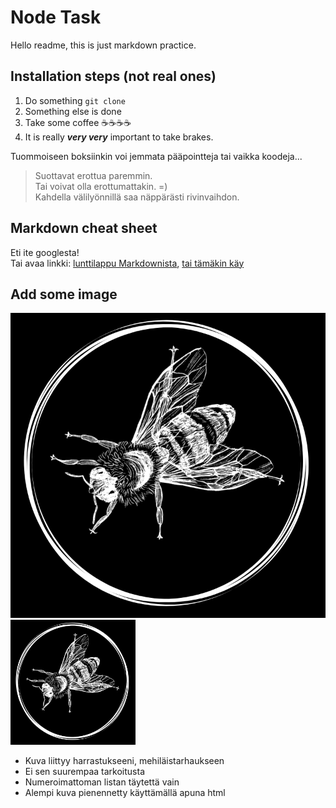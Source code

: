# Node Task

Hello readme, this is just markdown practice.

## Installation steps (not real ones)

1. Do something `git clone`
2. Something else is done
3. Take some coffee ☕☕☕☕
4. It is really ***very very*** important to take brakes.

Tuommoiseen boksiinkin voi jemmata pääpointteja tai vaikka koodeja...

> Suottavat erottua paremmin.  
> Tai voivat olla erottumattakin. =)  
> Kahdella välilyönnillä saa näppärästi rivinvaihdon. 

## Markdown cheat sheet

Eti ite googlesta!  
Tai avaa linkki: [lunttilappu Markdownista](https://www.markdownguide.org/cheat-sheet/), [tai tämäkin käy](https://www.markdownguide.org/basic-syntax/#images-1)

## Add some image

![alt text](./bee2.png)  
<img src="./bee2.png" width="200" height="200">


- Kuva liittyy harrastukseeni, mehiläistarhaukseen
- Ei sen suurempaa tarkoitusta
- Numeroimattoman listan täytettä vain
- Alempi kuva pienennetty käyttämällä apuna html